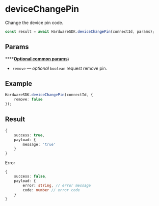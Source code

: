 # deviceChangePin

Change the device pin code.

```typescript
const result = await HardwareSDK.deviceChangePin(connectId, params);
```

## Params

****[**Optional common params**](common-params.md)\


* `remove` — _optional_ `boolean` request remove pin.

## Example

```typescript
HardwareSDK.deviceChangePin(connectId, {
    remove: false
});
```

## Result

```typescript
{
    success: true,
    payload: {
        message: 'true'
    }
}
```

Error

```typescript
{
    success: false,
    payload: {
        error: string, // error message
        code: number // error code
    }
}
```
